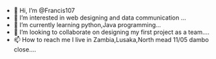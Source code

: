 - 👋 Hi, I’m @Francis107
- 👀 I’m interested in web designing and data communication ...
- 🌱 I’m currently learning python,Java programming...
- 💞️ I’m looking to collaborate on designing my first project as a team....
- 📫 How to reach me I live in Zambia,Lusaka,North mead 11/05 dambo close....

<!---
Francis107/Francis107 is a ✨ special ✨ repository because its `README.md` (this file) appears on your GitHub profile.
You can click the Preview link to take a look at your changes.
--->
